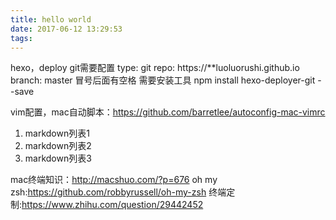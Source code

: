 ```yaml
---
title: hello world
date: 2017-06-12 13:29:53
tags:
---
```

hexo，deploy git需要配置
type: git
repo: https://**luoluorushi.github.io
branch: master
冒号后面有空格
需要安装工具
npm install hexo-deployer-git --save

vim配置，mac自动脚本：https://github.com/barretlee/autoconfig-mac-vimrc

1. markdown列表1
2. markdown列表2
3. markdown列表3


mac终端知识：http://macshuo.com/?p=676
oh my zsh:https://github.com/robbyrussell/oh-my-zsh
终端定制:https://www.zhihu.com/question/29442452





